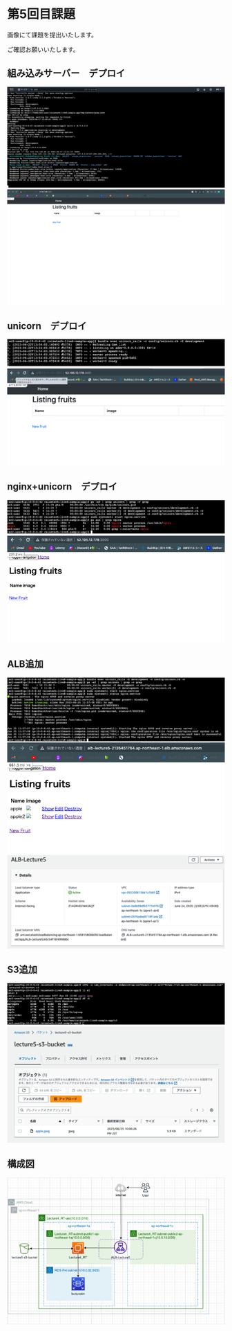 # 第5回目課題

画像にて課題を提出いたします。

ご確認お願いいたします。

## 組み込みサーバー　デプロイ

 ![Builtin_command](./Builtin_command.png)
 ![Builtin](./Builtin.png)


## unicorn　デプロイ

 ![unicorn_command](./unicorn_command.png)
 ![unicorn](./unicorn.png)


## nginx+unicorn　デプロイ

 ![nginx_unicorn_command](./nginx_unicorn_command.png)
 ![nginx_unicorn](./nginx_unicorn.png)


## ALB追加

 ![ALB_command](./ALB_command.png)
 ![ALB](./ALB.png)
 ![ALB_set](./ALB_set.png)


## S3追加

 ![s3_command](./s3_command.png)
 ![s3_bucket](./s3_bucket.png)


## 構成図   

 ![Diagram](./Diagram.png)